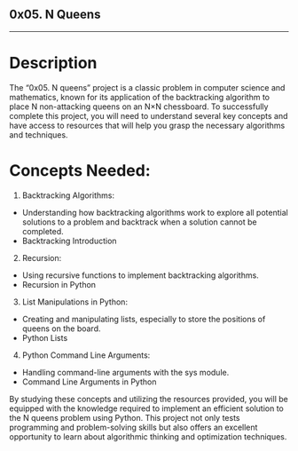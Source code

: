 ## 0x05. N Queens
---
# Description
The “0x05. N queens” project is a classic problem in computer science and mathematics, known for its application of the backtracking algorithm to place N non-attacking queens on an N×N chessboard. To successfully complete this project, you will need to understand several key concepts and have access to resources that will help you grasp the necessary algorithms and techniques.

# Concepts Needed:
1. Backtracking Algorithms:
* Understanding how backtracking algorithms work to explore all potential solutions to a problem and backtrack when a solution cannot be completed.
* Backtracking Introduction

2. Recursion:
* Using recursive functions to implement backtracking algorithms.
* Recursion in Python

3. List Manipulations in Python:
* Creating and manipulating lists, especially to store the positions of queens on the board.
* Python Lists

4. Python Command Line Arguments:
* Handling command-line arguments with the sys module.
* Command Line Arguments in Python

By studying these concepts and utilizing the resources provided, you will be equipped with the knowledge required to implement an efficient solution to the N queens problem using Python. This project not only tests programming and problem-solving skills but also offers an excellent opportunity to learn about algorithmic thinking and optimization techniques.
